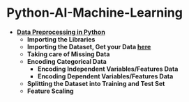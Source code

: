 # Python-AI-Machine-Learning
- **[Data Preprocessing in Python](https://github.com/pritish-tripathy-aiml/Python-AI-Machine-Learning/blob/main/Data_Preprocessing_in_Python.ipynb)**
  - **Importing the Libraries**
  - **Importing the Dataset, Get your Data [here](https://github.com/pritish-tripathy-aiml/AI-ML-Repository/blob/main/Part%201%20-%20Data%20Preprocessing/Section%202%20--------------------%20Part%201%20-%20Data%20Preprocessing%20--------------------/Python/Data.csv)**
  - **Taking care of Missing Data**
  - **Encoding Categorical Data**
    - **Encoding Independent Variables/Features Data**
    - **Encoding Dependent Variables/Features Data**
  - **Splitting the Dataset into Training and Test Set**
  - **Feature Scaling**

